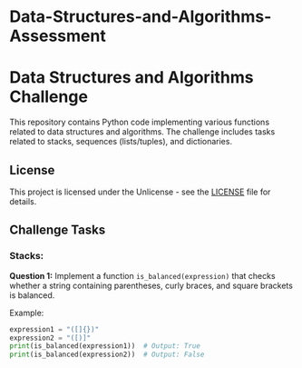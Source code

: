 # Data-Structures-and-Algorithms-Assessment

# Data Structures and Algorithms Challenge

This repository contains Python code implementing various functions related to data structures and algorithms. The challenge includes tasks related to stacks, sequences (lists/tuples), and dictionaries.

## License

This project is licensed under the Unlicense - see the [LICENSE](LICENSE) file for details.

## Challenge Tasks

### Stacks:

**Question 1:** Implement a function `is_balanced(expression)` that checks whether a string containing parentheses, curly braces, and square brackets is balanced.

Example:

```python
expression1 = "([]{})"
expression2 = "([)]"
print(is_balanced(expression1))  # Output: True
print(is_balanced(expression2))  # Output: False


